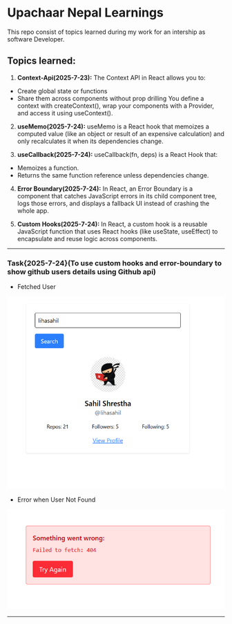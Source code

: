 # Upachaar Nepal Learnings

This repo consist of topics learned during my work for an intership as software Developer.

## Topics learned:

1. **Context-Api(2025-7-23):** The Context API in React allows you to:

- Create global state or functions
- Share them across components without prop drilling
  You define a context with createContext(), wrap your components with a Provider, and access it using useContext().

2. **useMemo(2025-7-24):** useMemo is a React hook that memoizes a computed value (like an object or result of an expensive calculation) and only recalculates it when its dependencies change.

3. **useCallback(2025-7-24):** useCallback(fn, deps) is a React Hook that:

- Memoizes a function.
- Returns the same function reference unless dependencies change.

4. **Error Boundary(2025-7-24):** In React, an Error Boundary is a component that catches JavaScript errors in its child component tree, logs those errors, and displays a fallback UI instead of crashing the whole app.

5. **Custom Hooks(2025-7-24):** In React, a custom hook is a reusable JavaScript function that uses React hooks (like useState, useEffect) to encapsulate and reuse logic across components.

---

### Task{2025-7-24}(To use custom hooks and error-boundary to show github users details using Github api)

- Fetched User
  
![UserFetch](./public/demo.png) 

- Error when User Not Found
  
![Error](./public/demo1.png) 

---
